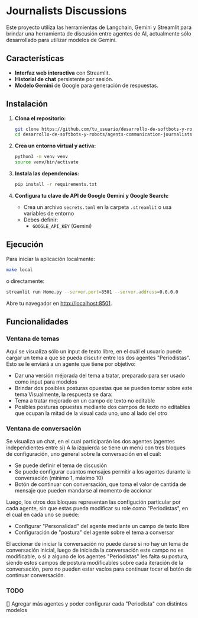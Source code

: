 # Journalists Discussions

Este proyecto utiliza las herramientas de Langchain, Gemini y Streamlit para brindar una herramienta de discusión entre agentes de AI, actualmente sólo desarrollado para utilizar modelos de Gemini.

## Características

- **Interfaz web interactiva** con Streamlit.
- **Historial de chat** persistente por sesión.
- **Modelo Gemini** de Google para generación de respuestas.

## Instalación

1. **Clona el repositorio:**
   ```sh
   git clone https://github.com/tu_usuario/desarrollo-de-softbots-y-robots.git
   cd desarrollo-de-softbots-y-robots/agents-communication-journalists
   ```

2. **Crea un entorno virtual y activa:**
   ```sh
   python3 -m venv venv
   source venv/bin/activate
   ```

3. **Instala las dependencias:**
   ```sh
   pip install -r requirements.txt
   ```

4. **Configura tu clave de API de Google Gemini y Google Search:**
   - Crea un archivo `secrets.toml` en la carpeta `.streamlit` o usa variables de entorno
   - Debes definir:
     - `GOOGLE_API_KEY` (Gemini)

## Ejecución

Para iniciar la aplicación localmente:

```sh
make local
```
o directamente:
```sh
streamlit run Home.py --server.port=8501 --server.address=0.0.0.0
```

Abre tu navegador en [http://localhost:8501](http://localhost:8501).


## Funcionalidades

### Ventana de temas

Aquí se visualiza sólo un input de texto libre, en el cuál el usuario puede cargar un tema a que se pueda discutir entre los dos agentes "Periodistas".
Esto se le enviará a un agente que tiene por objetivo:
 - Dar una versión méjorada del tema a tratar, preparado para ser usado como input para modelos
 - Brindar dos posibles posturas opuestas que se pueden tomar sobre este tema
Visualmente, la respuesta se dara:
  - Tema a tratar mejorado en un campo de texto no editable
  - Posibles posturas opuestas mediante dos campos de texto no editables que ocupan la mitad de la visual cada uno, uno al lado del otro

### Ventana de conversación

Se visualiza un chat, en el cual participarán los dos agentes (agentes independientes entre si)
A la izquierda se tiene un menú con tres bloques de configuración, uno general sobre la conversación en el cuál:
 - Se puede definir el tema de discusión
 - Se puede configurar cuantos mensajes permitir a los agentes durante la conversación (mínimo 1, máximo 10)
 - Botón de continuar con conversación, que toma el valor de cantida de mensaje que pueden mandarse al momento de accionar

Luego, los otros dos bloques representan las configución particular por cada agente, sin que estas pueda modificar su role como "Periodistas", en el cual en cada uno se puede:
 - Configurar "Personalidad" del agente mediante un campo de texto libre
 - Configuración de "postura" del agente sobre el tema a conversar

El accionar de iniciar la conversación no puede darse si no hay un tema de conversación inicial, luego de iniciada la conversación este campo no es modificable, o si a alguno de los agentes "Periodistas" les falta su postura, siendo estos campos de postura modificables sobre cada iteración de la conversación, pero no pueden estar vacíos para continuar tocar el botón de continuar conversación.

### TODO

[] Agregar más agentes y poder configurar cada "Periodista" con distintos modelos
